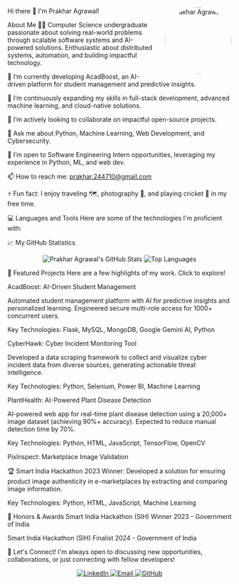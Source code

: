 Hi there 👋 I'm Prakhar Agrawal!
<img src="https://placehold.co/150x150/aabbcc/ffffff?text=Your+Photo" alt="Prakhar Agrawal" width="150" height="150" style="border-radius: 50%; float: right; margin-left: 20px;">

About Me
👨‍💻 Computer Science undergraduate passionate about solving real-world problems through scalable software systems and AI-powered solutions. Enthusiastic about distributed systems, automation, and building impactful technology.

🔭 I’m currently developing AcadBoost, an AI-driven platform for student management and predictive insights.

🌱 I’m continuously expanding my skills in full-stack development, advanced machine learning, and cloud-native solutions.

👯 I’m actively looking to collaborate on impactful open-source projects.

💬 Ask me about Python, Machine Learning, Web Development, and Cybersecurity.

🤝 I’m open to Software Engineering Intern opportunities, leveraging my experience in Python, ML, and web dev.

📫 How to reach me: prakhar.244710@gmail.com

⚡ Fun fact: I enjoy traveling 🗺️, photography 📸, and playing cricket 🏏 in my free time.

💻 Languages and Tools
Here are some of the technologies I'm proficient with:

📈 My GitHub Statistics
<p align="center">
<img src="https://www.google.com/search?q=https://github-readme-stats.vercel.app/api%3Fusername%3Dcode3reaper%26show_icons%3Dtrue%26theme%3Ddark" alt="Prakhar Agrawal's GitHub Stats" />
<img src="https://www.google.com/search?q=https://github-readme-stats.vercel.app/api/top-langs/%3Fusername%3Dcode3reaper%26layout%3Dcompact%26theme%3Ddark" alt="Top Languages" />
</p>

🌟 Featured Projects
Here are a few highlights of my work. Click to explore!

AcadBoost: AI-Driven Student Management

Automated student management platform with AI for predictive insights and personalized learning. Engineered secure multi-role access for 1000+ concurrent users.

Key Technologies: Flask, MySQL, MongoDB, Google Gemini AI, Python

CyberHawk: Cyber Incident Monitoring Tool

Developed a data scraping framework to collect and visualize cyber incident data from diverse sources, generating actionable threat intelligence.

Key Technologies: Python, Selenium, Power BI, Machine Learning

PlantHealth: AI-Powered Plant Disease Detection

AI-powered web app for real-time plant disease detection using a 20,000+ image dataset (achieving 90%+ accuracy). Expected to reduce manual detection time by 70%.

Key Technologies: Python, HTML, JavaScript, TensorFlow, OpenCV

PixInspect: Marketplace Image Validation

🏆 Smart India Hackathon 2023 Winner: Developed a solution for ensuring product image authenticity in e-marketplaces by extracting and comparing image information.

Key Technologies: Python, HTML, JavaScript, Machine Learning

🏅 Honors & Awards
Smart India Hackathon (SIH) Winner 2023 - Government of India

Smart India Hackathon (SIH) Finalist 2024 - Government of India

🤝 Let's Connect!
I'm always open to discussing new opportunities, collaborations, or just connecting with fellow developers!

<p align="center">
<a href="https://www.linkedin.com/in/prakharagrawal" target="_blank">
<img src="https://img.shields.io/badge/LinkedIn-0077B5?style=for-the-badge&logo=linkedin&logoColor=white" alt="LinkedIn">
</a>
<a href="mailto:prakhar.244710@gmail.com">
<img src="https://img.shields.io/badge/Email-D14836?style=for-the-badge&logo=gmail&logoColor=white" alt="Email">
</a>
<a href="https://github.com/code3reaper" target="_blank">
<img src="https://img.shields.io/badge/GitHub-100000?style=for-the-badge&logo=github&logoColor=white" alt="GitHub">
</a>
</p>
